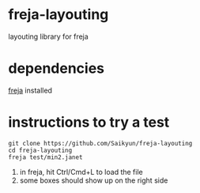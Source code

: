 # freja-layouting
layouting library for freja

# dependencies

[freja](https://github.com/Saikyun/freja) installed

# instructions to try a test

```
git clone https://github.com/Saikyun/freja-layouting
cd freja-layouting
freja test/min2.janet
```

1. in freja, hit Ctrl/Cmd+L to load the file
2. some boxes should show up on the right side
